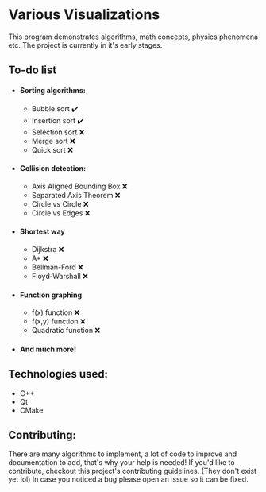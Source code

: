 # Various Visualizations

This program demonstrates algorithms, math concepts, physics phenomena etc.
The project is currently in it's early stages.

## To-do list
- #### Sorting algorithms:
  - Bubble sort ✔️
  - Insertion sort ✔️
  - Selection sort ❌
  - Merge sort ❌
  - Quick sort ❌
- #### Collision detection:
  - Axis Aligned Bounding Box ❌
  - Separated Axis Theorem ❌
  - Circle vs Circle ❌
  - Circle vs Edges ❌
- #### Shortest way
  - Dijkstra ❌
  - A* ❌
  - Bellman-Ford ❌
  - Floyd-Warshall ❌
- #### Function graphing
  - f(x) function ❌
  - f(x,y) function ❌
  - Quadratic function ❌
- #### And much more!
## Technologies used:
  - C++
  - Qt
  - CMake
## Contributing:
  There are many algorithms to implement, a lot of code to improve and documentation to add, that's why your help is needed!
  If you'd like to contribute, checkout this project's contributing guidelines. (They don't exist yet lol)
  In case you noticed a bug please open an issue so it can be fixed.
  
  
